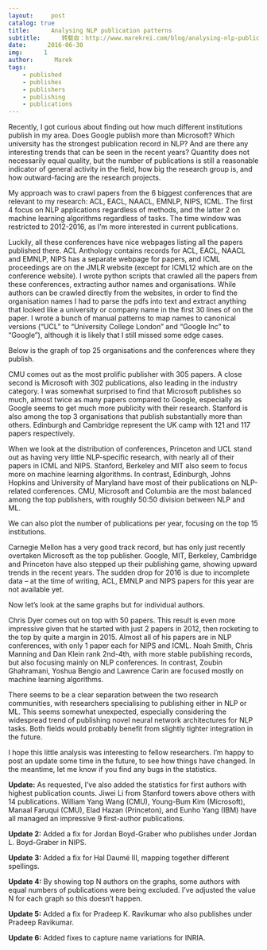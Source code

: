 ```yaml
---
layout:     post
catalog: true
title:      Analysing NLP publication patterns
subtitle:      转载自：http://www.marekrei.com/blog/analysing-nlp-publication-patterns/
date:      2016-06-30
img:      1
author:      Marek
tags:
    - published
    - publishes
    - publishers
    - publishing
    - publications
---
```


Recently, I got curious about finding out how much different institutions publish in my area. Does Google publish more than Microsoft? Which university has the strongest publication record in NLP? And are there any interesting trends that can be seen in the recent years? Quantity does not necessarily equal quality, but the number of publications is still a reasonable indicator of general activity in the field, how big the research group is, and how outward-facing are the research projects.

My approach was to crawl papers from the 6 biggest conferences that are relevant to my research: ACL, EACL, NAACL, EMNLP, NIPS, ICML. The first 4 focus on NLP applications regardless of methods, and the latter 2 on machine learning algorithms regardless of tasks. The time window was restricted to 2012-2016, as I’m more interested in current publications.

Luckily, all these conferences have nice webpages listing all the papers published there. ACL Anthology contains records for ACL, EACL, NAACL and EMNLP, NIPS has a separate webpage for papers, and ICML proceedings are on the JMLR website (except for ICML12 which are on the conference website). I wrote python scripts that crawled all the papers from these conferences, extracting author names and organisations. While authors can be crawled directly from the websites, in order to find the organisation names I had to parse the pdfs into text and extract anything that looked like a university or company name in the first 30 lines of on the paper. I wrote a bunch of manual patterns to map names to canonical versions (“UCL” to “University College London” and “Google Inc” to “Google”), although it is likely that I still missed some edge cases.

Below is the graph of top 25 organisations and the conferences where they publish. 


CMU comes out as the most prolific publisher with 305 papers. A close second is Microsoft with 302 publications, also leading in the industry category. I was somewhat surprised to find that Microsoft publishes so much, almost twice as many papers compared to Google, especially as Google seems to get much more publicity with their research. Stanford is also among the top 3 organisations that publish substantially more than others. Edinburgh and Cambridge represent the UK camp with 121 and 117 papers respectively.

When we look at the distribution of conferences, Princeton and UCL stand out as having very little NLP-specific research, with nearly all of their papers in ICML and NIPS. Stanford, Berkeley and MIT also seem to focus more on machine learning algorithms. In contrast, Edinburgh, Johns Hopkins and University of Maryland have most of their publications on NLP-related conferences. CMU, Microsoft and Columbia are the most balanced among the top publishers, with roughly 50:50 division between NLP and ML.

We can also plot the number of publications per year, focusing on the top 15 institutions.


Carnegie Mellon has a very good track record, but has only just recently overtaken Microsoft as the top publisher. Google, MIT, Berkeley, Cambridge and Princeton have also stepped up their publishing game, showing upward trends in the recent years. The sudden drop for 2016 is due to incomplete data – at the time of writing, ACL, EMNLP and NIPS papers for this year are not available yet.

Now let’s look at the same graphs but for individual authors.




Chris Dyer comes out on top with 50 papers. This result is even more impressive given that he started with just 2 papers in 2012, then rocketing to the top by quite a margin in 2015. Almost all of his papers are in NLP conferences, with only 1 paper each for NIPS and ICML. Noah Smith, Chris Manning and Dan Klein rank 2nd-4th, with more stable publishing records, but also focusing mainly on NLP conferences. In contrast, Zoubin Ghahramani, Yoshua Bengio and Lawrence Carin are focused mostly on machine learning algorithms. 

There seems to be a clear separation between the two research communities, with researchers specialising to publishing either in NLP or ML. This seems somewhat unexpected, especially considering the widespread trend of publishing novel neural network architectures for NLP tasks. Both fields would probably benefit from slightly tighter integration in the future.

I hope this little analysis was interesting to fellow researchers. I’m happy to post an update some time in the future, to see how things have changed. In the meantime, let me know if you find any bugs in the statistics.

**Update:** As requested, I’ve also added the statistics for first authors with highest publication counts. Jiwei Li from Stanford towers above others with 14 publications. William Yang Wang (CMU), Young-Bum Kim (Microsoft), Manaal Faruqui (CMU), Elad Hazan (Princeton), and Eunho Yang (IBM) have all managed an impressive 9 first-author publications. 




**Update 2:** Added a fix for Jordan Boyd-Graber who publishes under Jordan L. Boyd-Graber in NIPS. 

**Update 3:** Added a fix for Hal Daumé III, mapping together different spellings.

**Update 4:** By showing top N authors on the graphs, some authors with equal numbers of publications were being excluded. I’ve adjusted the value N for each graph so this doesn’t happen.

**Update 5:** Added a fix for Pradeep K. Ravikumar who also publishes under Pradeep Ravikumar.

**Update 6:** Added fixes to capture name variations for INRIA.
